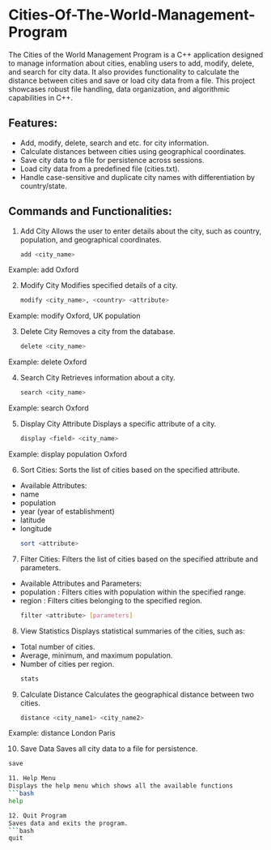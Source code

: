 # Cities-Of-The-World-Management-Program

The Cities of the World Management Program is a C++ application designed to manage information about cities, enabling users to add, modify, delete, and search for city data. It also provides functionality to calculate the distance between cities and save or load city data from a file. This project showcases robust file handling, data organization, and algorithmic capabilities in C++.

## Features:
- Add, modify, delete, search and etc. for city information.
- Calculate distances between cities using geographical coordinates.
- Save city data to a file for persistence across sessions.
- Load city data from a predefined file (cities.txt).
- Handle case-sensitive and duplicate city names with differentiation by country/state.


## Commands and Functionalities:


1. Add City
Allows the user to enter details about the city, such as country, population, and geographical coordinates.
   ```bash
   add <city_name>
   
Example: add Oxford


2. Modify City
Modifies specified details of a city.
   ```bash
   modify <city_name>, <country> <attribute>
   
Example: modify Oxford, UK population


3. Delete City
Removes a city from the database.
   ```bash
   delete <city_name>
   
Example: delete Oxford


4. Search City
Retrieves information about a city.
   ```bash
   search <city_name>

Example: search Oxford


5. Display City Attribute
Displays a specific attribute of a city.
   ```bash
   display <field> <city_name>

Example: display population Oxford

6. Sort Cities:
Sorts the list of cities based on the specified attribute.
- Available Attributes:
 - name
 - population
 - year (year of establishment)
 - latitude
 - longitude
   ```bash
   sort <attribute>

7. Filter Cities:
Filters the list of cities based on the specified attribute and parameters.
- Available Attributes and Parameters:
 - population <min> <max>: Filters cities with population within the specified range.
 - region <region>: Filters cities belonging to the specified region.
   ```bash
   filter <attribute> [parameters]
   
8. View Statistics
Displays statistical summaries of the cities, such as:
- Total number of cities.
- Average, minimum, and maximum population.
- Number of cities per region.
   ```bash
   stats

9. Calculate Distance
Calculates the geographical distance between two cities.
   ```bash
   distance <city_name1> <city_name2>

Example: distance London Paris


10. Save Data
Saves all city data to a file for persistence.
   ```bash
   save

11. Help Menu
Displays the help menu which shows all the available functions
   ```bash
   help 

12. Quit Program
Saves data and exits the program.
   ```bash
   quit
